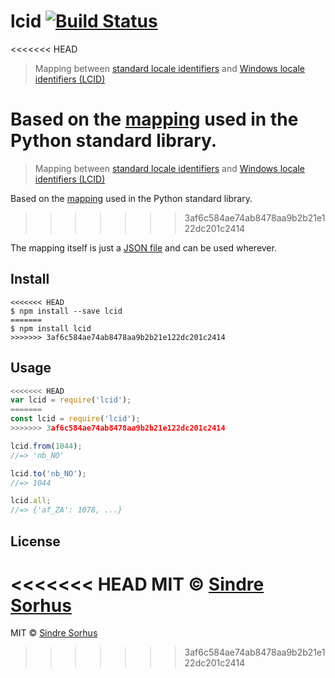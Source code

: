 # lcid [![Build Status](https://travis-ci.org/sindresorhus/lcid.svg?branch=master)](https://travis-ci.org/sindresorhus/lcid)

<<<<<<< HEAD
> Mapping between [standard locale identifiers](http://en.wikipedia.org/wiki/Locale) and [Windows locale identifiers (LCID)](http://en.wikipedia.org/wiki/Locale#Specifics_for_Microsoft_platforms)

Based on the [mapping](https://github.com/python/cpython/blob/be2a1a76fa43bb1ea1b3577bb5bdd506a2e90e37/Lib/locale.py#L1395-L1604) used in the Python standard library.
=======
> Mapping between [standard locale identifiers](https://en.wikipedia.org/wiki/Locale_(computer_software)) and [Windows locale identifiers (LCID)](http://en.wikipedia.org/wiki/Locale#Specifics_for_Microsoft_platforms)

Based on the [mapping](https://github.com/python/cpython/blob/8f7bb100d0fa7fb2714f3953b5b627878277c7c6/Lib/locale.py#L1465-L1674) used in the Python standard library.
>>>>>>> 3af6c584ae74ab8478aa9b2b21e122dc201c2414

The mapping itself is just a [JSON file](lcid.json) and can be used wherever.


## Install

```
<<<<<<< HEAD
$ npm install --save lcid
=======
$ npm install lcid
>>>>>>> 3af6c584ae74ab8478aa9b2b21e122dc201c2414
```


## Usage

```js
<<<<<<< HEAD
var lcid = require('lcid');
=======
const lcid = require('lcid');
>>>>>>> 3af6c584ae74ab8478aa9b2b21e122dc201c2414

lcid.from(1044);
//=> 'nb_NO'

lcid.to('nb_NO');
//=> 1044

lcid.all;
//=> {'af_ZA': 1078, ...}
```


## License

<<<<<<< HEAD
MIT © [Sindre Sorhus](http://sindresorhus.com)
=======
MIT © [Sindre Sorhus](https://sindresorhus.com)
>>>>>>> 3af6c584ae74ab8478aa9b2b21e122dc201c2414
